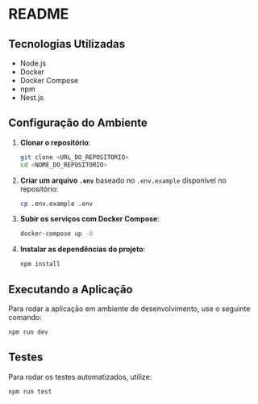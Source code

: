 # README

## Tecnologias Utilizadas

- Node.js
- Docker
- Docker Compose
- npm
- Nest.js

## Configuração do Ambiente

1. **Clonar o repositório**:

   ```sh
   git clone <URL_DO_REPOSITORIO>
   cd <NOME_DO_REPOSITORIO>
   ```

2. **Criar um arquivo `.env`** baseado no `.env.example` disponível no repositório:

   ```sh
   cp .env.example .env
   ```

3. **Subir os serviços com Docker Compose**:

   ```sh
   docker-compose up -d
   ```

4. **Instalar as dependências do projeto**:
   ```sh
   npm install
   ```

## Executando a Aplicação

Para rodar a aplicação em ambiente de desenvolvimento, use o seguinte comando:

```sh
npm run dev
```

## Testes

Para rodar os testes automatizados, utilize:

```sh
npm run test
```
